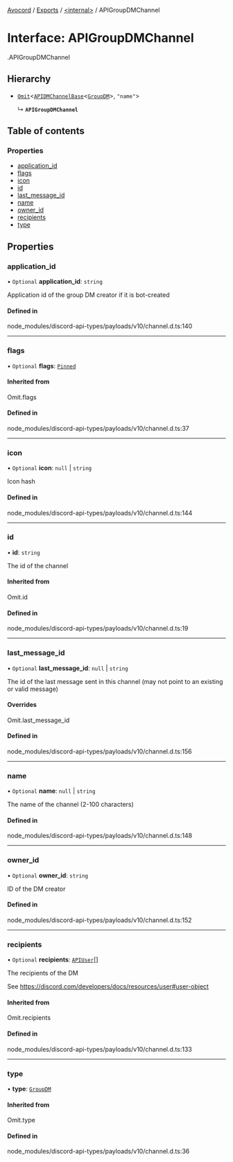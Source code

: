 [Avocord](../README.md) / [Exports](../modules.md) / [<internal\>](../modules/internal_.md) / APIGroupDMChannel

# Interface: APIGroupDMChannel

[<internal>](../modules/internal_.md).APIGroupDMChannel

## Hierarchy

- [`Omit`](../modules/internal_.md#omit)<[`APIDMChannelBase`](internal_.APIDMChannelBase.md)<[`GroupDM`](../modules/internal_.md#groupdm)\>, ``"name"``\>

  ↳ **`APIGroupDMChannel`**

## Table of contents

### Properties

- [application\_id](internal_.APIGroupDMChannel.md#application_id)
- [flags](internal_.APIGroupDMChannel.md#flags)
- [icon](internal_.APIGroupDMChannel.md#icon)
- [id](internal_.APIGroupDMChannel.md#id)
- [last\_message\_id](internal_.APIGroupDMChannel.md#last_message_id)
- [name](internal_.APIGroupDMChannel.md#name)
- [owner\_id](internal_.APIGroupDMChannel.md#owner_id)
- [recipients](internal_.APIGroupDMChannel.md#recipients)
- [type](internal_.APIGroupDMChannel.md#type)

## Properties

### application\_id

• `Optional` **application\_id**: `string`

Application id of the group DM creator if it is bot-created

#### Defined in

node_modules/discord-api-types/payloads/v10/channel.d.ts:140

___

### flags

• `Optional` **flags**: [`Pinned`](../modules/internal_.md#pinned)

#### Inherited from

Omit.flags

#### Defined in

node_modules/discord-api-types/payloads/v10/channel.d.ts:37

___

### icon

• `Optional` **icon**: ``null`` \| `string`

Icon hash

#### Defined in

node_modules/discord-api-types/payloads/v10/channel.d.ts:144

___

### id

• **id**: `string`

The id of the channel

#### Inherited from

Omit.id

#### Defined in

node_modules/discord-api-types/payloads/v10/channel.d.ts:19

___

### last\_message\_id

• `Optional` **last\_message\_id**: ``null`` \| `string`

The id of the last message sent in this channel (may not point to an existing or valid message)

#### Overrides

Omit.last\_message\_id

#### Defined in

node_modules/discord-api-types/payloads/v10/channel.d.ts:156

___

### name

• `Optional` **name**: ``null`` \| `string`

The name of the channel (2-100 characters)

#### Defined in

node_modules/discord-api-types/payloads/v10/channel.d.ts:148

___

### owner\_id

• `Optional` **owner\_id**: `string`

ID of the DM creator

#### Defined in

node_modules/discord-api-types/payloads/v10/channel.d.ts:152

___

### recipients

• `Optional` **recipients**: [`APIUser`](internal_.APIUser.md)[]

The recipients of the DM

See https://discord.com/developers/docs/resources/user#user-object

#### Inherited from

Omit.recipients

#### Defined in

node_modules/discord-api-types/payloads/v10/channel.d.ts:133

___

### type

• **type**: [`GroupDM`](../modules/internal_.md#groupdm)

#### Inherited from

Omit.type

#### Defined in

node_modules/discord-api-types/payloads/v10/channel.d.ts:36
